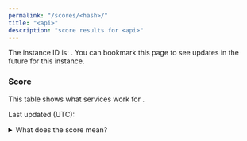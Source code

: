 ```yaml
---
permalink: "/scores/<hash>/"
title: "<api>"
description: "score results for <api>"
---
```

The instance ID is: <code><hash></code>. You can bookmark this page to see updates in the future for this instance.

### Score
This table shows what services work for <code><api></code>. <frontend>

Last updated (UTC): <time>

<details>
<summary>What does the score mean?</summary>
The score is a percentage of how many services the instance supports. The most the instances support, the higher the score. The score is a percentage.
</details>

<scores>
